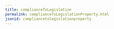 ```yaml
---
title: complianceToLegislation
permalink: complianceToLegislationProperty.html
jsonid: compliancetolegislationproperty
---
```

